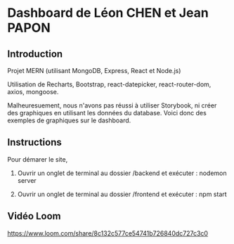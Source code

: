 # Dashboard de Léon CHEN et Jean PAPON

## Introduction

Projet MERN (utilisant MongoDB, Express, React et Node.js)

Utilisation de Recharts, Bootstrap, react-datepicker, react-router-dom, axios, mongoose.

Malheuresuement, nous n'avons pas réussi à utiliser Storybook, ni créer des graphiques en utilisant les données du database. Voici donc des exemples de graphiques sur le dashboard.

## Instructions

Pour démarer le site, 

1) Ouvrir un onglet de terminal au dossier /backend et exécuter :
nodemon server

2) Ouvrir un onglet de terminal au dossier /frontend et exécuter :
npm start

## Vidéo Loom
https://www.loom.com/share/8c132c577ce54741b726840dc727c3c0

